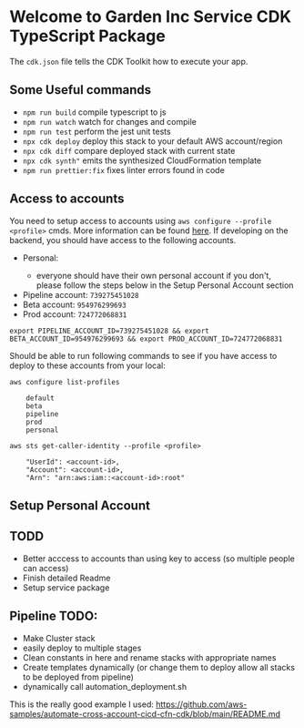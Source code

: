 # Welcome to Garden Inc Service CDK TypeScript Package

The `cdk.json` file tells the CDK Toolkit how to execute your app.

## Some Useful commands

- `npm run build` compile typescript to js
- `npm run watch` watch for changes and compile
- `npm run test` perform the jest unit tests
- `npx cdk deploy` deploy this stack to your default AWS account/region
- `npx cdk diff` compare deployed stack with current state
- `npx cdk synth"` emits the synthesized CloudFormation template
- `npm run prettier:fix` fixes linter errors found in code

## Access to accounts

You need to setup access to accounts using `aws configure --profile <profile>` cmds. More information can be found [here](https://docs.aws.amazon.com/cli/latest/reference/configure/). If developing on the backend, you should have access to the following accounts.

- Personal: <personal-account-id>
  - everyone should have their own personal account if you don't, please follow the steps below in the Setup Personal Account section
- Pipeline account: `739275451028`
- Beta account: `954976299693`
- Prod account: `724772068831`

```
export PIPELINE_ACCOUNT_ID=739275451028 && export BETA_ACCOUNT_ID=954976299693 && export PROD_ACCOUNT_ID=724772068831
```

Should be able to run following commands to see if you have access to deploy to these accounts from your local:

`aws configure list-profiles`

```
    default
    beta
    pipeline
    prod
    personal
```

`aws sts get-caller-identity --profile <profile>`

```
    "UserId": <account-id>,
    "Account": <account-id>,
    "Arn": "arn:aws:iam::<account-id>:root"
```

## Setup Personal Account

## TODD

- Better acccess to accounts than using key to access (so multiple people can access)
- Finish detailed Readme
- Setup service package

## Pipeline TODO:

- Make Cluster stack
- easily deploy to multiple stages
- Clean constants in here and rename stacks with appropriate names
- Create templates dynamically (or change them to deploy allow all stacks to be deployed from pipeline)
- dynamically call automation_deployment.sh

This is the really good example I used: https://github.com/aws-samples/automate-cross-account-cicd-cfn-cdk/blob/main/README.md

